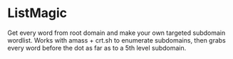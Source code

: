 # ListMagic
Get every word from root domain and make your own targeted subdomain wordlist. Works with amass + crt.sh to enumerate subdomains, then grabs every word before the dot as far as to a 5th level subdomain.

